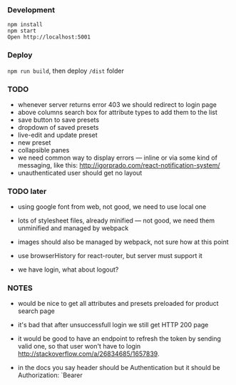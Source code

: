 ### Development

```
npm install
npm start
Open http://localhost:5001
```


### Deploy
`npm run build`, then deploy `/dist` folder


### TODO

* whenever server returns error 403 we should redirect to login page
* above columns search box for attribute types to add them to the list
* save button to save presets
* dropdown of saved presets
* live-edit and update preset
* new preset
* collapsible panes
* we need common way to display errors — inline or via some kind of messaging, like this: http://igorprado.com/react-notification-system/
* unauthenticated user should get no layout


### TODO later

* using google font from web, not good, we need to use local one

* lots of stylesheet files, already minified — not good, we need them unminified and managed by webpack

* images should also be managed by webpack, not sure how at this point

* use browserHistory for react-router, but server must support it

* we have login, what about logout?


### NOTES

* would be nice to get all attributes and presets preloaded for product search page

* it's bad that after unsuccessfull login we still get HTTP 200 page

* it would be good to have an endpoint to refresh the token by sending valid one, so that user won't have to login http://stackoverflow.com/a/26834685/1657839. 

* in the docs you say header should be Authentication but it should be Authorization: `Bearer